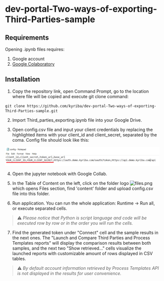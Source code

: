 # dev-portal-Two-ways-of-exporting-Third-Parties-sample



## Requirements

Opening .ipynb files requires:
1. Google account
2. [Google Colaboratory][1]

[1]: https://workspace.google.com/marketplace/app/colaboratory/1014160490159?pann=ogb


## Installation

1.  Copy the repository link, open Command Prompt, go to the location where file will be copied and execute git clone command:

```shell
git clone https://github.com/kyriba/dev-portal-Two-ways-of-exporting-Third-Parties-sample.git
```

2. Import Third_parties_exporting.ipynb file into your Google Drive.

3. Open config.csv file and input your client credentials by replacing the highlighted items with your client_id and client_secret, separated by the coma. Config file should look like this:

![config.png](config.png)

4. Open the jupyter notebook with Google Collab.

5. In the Table of Content on the left, click on the folder logo ![files.png](files.png) which opens Files section, find 'content' folder and upload config.csv file into this folder.

6. Run application. You can run the whole application: Runtime -> Run all, or execute separated cells.

> ⚠️  _Please notice that Python is script language and code will be executed row by row or in the order you will run the cells._

7. Find the generated token under "Connect" cell and the sample results in the next ones. The "Launch and Compare Third Parties and Process Templates reports" will display the comparison results between both samples, and the next two "Show retrieved..." cells visualize the launched reports with customizable amount of rows displayed in CSV tables.

> ⚠️  _By default account information retrieved by Process Templates API is not displayed in the results for user convenience._


